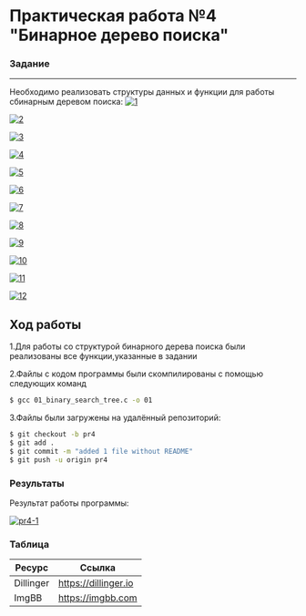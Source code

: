 # Практическая работа №4 "Бинарное дерево поиска"

### Задание
--------------
Необходимо реализовать структуры данных и функции для работы сбинарным деревом поиска:
<a href="https://ibb.co/5WtphtM"><img src="https://i.ibb.co/8DTvgTK/1.png" alt="1" border="0"></a>

<a href="https://ibb.co/X5KLvWd"><img src="https://i.ibb.co/1XPQw0p/2.png" alt="2" border="0"></a>

<a href="https://ibb.co/gj7CCR2"><img src="https://i.ibb.co/M2hLLCv/3.png" alt="3" border="0"></a>

<a href="https://ibb.co/D1bLHQr"><img src="https://i.ibb.co/gr76LJ4/4.png" alt="4" border="0"></a>

<a href="https://ibb.co/fdhZvtw"><img src="https://i.ibb.co/Jjf8Q2J/5.png" alt="5" border="0"></a>

<a href="https://ibb.co/gy0fCpQ"><img src="https://i.ibb.co/VVFz8Zb/6.png" alt="6" border="0"></a>

<a href="https://imgbb.com/"><img src="https://i.ibb.co/p2tm9sx/7.png" alt="7" border="0"></a>

<a href="https://ibb.co/MNv7jnF"><img src="https://i.ibb.co/j4NDxhn/8.png" alt="8" border="0"></a>

<a href="https://imgbb.com/"><img src="https://i.ibb.co/LdVrnzX/9.png" alt="9" border="0"></a>

<a href="https://ibb.co/0K6y7t1"><img src="https://i.ibb.co/sCN9fHc/10.png" alt="10" border="0"></a>

<a href="https://ibb.co/cxXkGQP"><img src="https://i.ibb.co/TrqYVtZ/11.png" alt="11" border="0"></a>

<a href="https://imgbb.com/"><img src="https://i.ibb.co/pXbqGpW/12.png" alt="12" border="0"></a>

##  Ход работы
  1.Для работы со структурой бинарного дерева поиска были реализованы все функции,указанные в задании
  
  2.Файлы с кодом программы были скомпилированы с помощью следующих команд

```sh
$ gcc 01_binary_search_tree.c -o 01
```
  3.Файлы были загружены на удалённый репозиторий:

```sh
$ git checkout -b pr4
$ git add .
$ git commit -m "added 1 file without README"
$ git push -u origin pr4
```
### Результаты
<p>Результат работы программы:</p>
<a href="https://ibb.co/TwhFRYc"><img src="https://i.ibb.co/qD1P97B/pr4-1.png" alt="pr4-1" border="0"></a>

### Таблица
|Ресурс|Ссылка|
|-----|-----|
|Dillinger|https://dillinger.io|
|ImgBB|https://imgbb.com|






